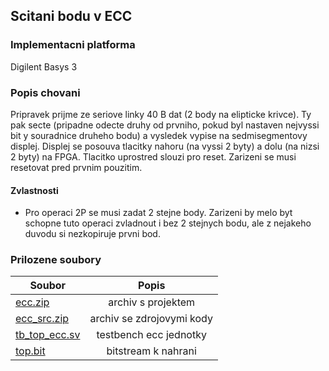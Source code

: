 ## Scitani bodu v ECC

### Implementacni platforma
Digilent Basys 3
### Popis chovani

Pripravek prijme ze seriove linky 40 B dat (2 body na elipticke krivce). Ty pak secte (pripadne odecte druhy od prvniho, pokud byl nastaven nejvyssi bit y souradnice druheho bodu) a vysledek vypise na sedmisegmentovy displej. Displej se posouva tlacitky nahoru (na vyssi 2 byty) a dolu (na nizsi 2 byty) na FPGA. Tlacitko uprostred slouzi pro reset. Zarizeni se musi resetovat pred prvnim pouzitim.

#### Zvlastnosti 

* Pro operaci 2P se musi zadat 2 stejne body. Zarizeni by melo byt schopne tuto operaci zvladnout i bez 2 stejnych bodu, ale z nejakeho duvodu si nezkopiruje prvni bod.

### Prilozene soubory

| Soubor        | Popis         |
| ------------- |:-------------:|
|[ecc.zip](https://gitlab.fit.cvut.cz/MI-BHW/B182/kallumir/blob/master/BHW4/ecc.zip)|archiv s projektem|
|[ecc_src.zip](https://gitlab.fit.cvut.cz/MI-BHW/B182/kallumir/blob/master/BHW4/ecc_src.zip)|archiv se zdrojovymi kody|
|[tb_top_ecc.sv](https://gitlab.fit.cvut.cz/MI-BHW/B182/kallumir/blob/master/BHW4/tb_top_ecc.sv)|testbench ecc jednotky|
|[top.bit](https://gitlab.fit.cvut.cz/MI-BHW/B182/kallumir/blob/master/BHW4/top.bit)|bitstream k nahrani|
